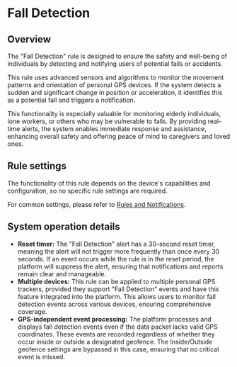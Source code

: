 # Fall Detection

## Overview

The "Fall Detection" rule is designed to ensure the safety and well-being of individuals by detecting and notifying users of potential falls or accidents.

This rule uses advanced sensors and algorithms to monitor the movement patterns and orientation of personal GPS devices. If the system detects a sudden and significant change in position or acceleration, it identifies this as a potential fall and triggers a notification.

This functionality is especially valuable for monitoring elderly individuals, lone workers, or others who may be vulnerable to falls. By providing real-time alerts, the system enables immediate response and assistance, enhancing overall safety and offering peace of mind to caregivers and loved ones.

## Rule settings

The functionality of this rule depends on the device's capabilities and configuration, so no specific rule settings are required.

For common settings, please refer to [Rules and Notifications](../../rules-and-notifications.md).

## System operation details

- **Reset timer:** The "Fall Detection" alert has a 30-second reset timer, meaning the alert will not trigger more frequently than once every 30 seconds. If an event occurs while the rule is in the reset period, the platform will suppress the alert, ensuring that notifications and reports remain clear and manageable.
- **Multiple devices:** This rule can be applied to multiple personal GPS trackers, provided they support "Fall Detection" events and have this feature integrated into the platform. This allows users to monitor fall detection events across various devices, ensuring comprehensive coverage.
- **GPS-independent event processing:** The platform processes and displays fall detection events even if the data packet lacks valid GPS coordinates. These events are recorded regardless of whether they occur inside or outside a designated geofence. The Inside/Outside geofence settings are bypassed in this case, ensuring that no critical event is missed.